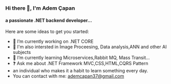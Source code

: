 ### Hi there 👋, I'm Adem Çapan
#### a passionate .NET backend developer...

<!--
**fable147/fable147** is a ✨ _special_ ✨ repository because its `README.md` (this file) appears on your GitHub profile.
-->
Here are some ideas to get you started:

- 🔭 I’m currently working on .NET CORE 
- :metal: I'm also intersted in Image Proceesing, Data analysis,ANN and other AI subjects
- 🌱 I’m currently learning Microservices,Rabbit MQ, Mass Transit...
- :question: Ask me about .NET Framework MVC,CSS,HTML,CQRS Pattern
- an individual who makes it a habit to learn something every day.
- You can contact with me: ademcapan37@gmail.com

